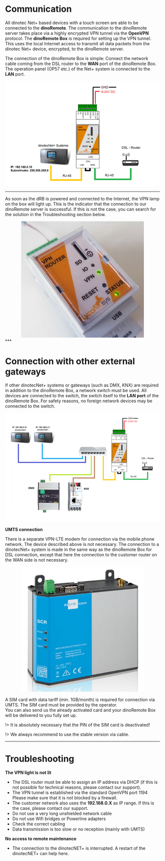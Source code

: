 # Communication

All dinotec Net+ based devices with a touch screen are able to be connected to the **dinoRemote**.
The communication to the dinoRemote server takes place via a highly encrypted VPN tunnel via the **OpenVPN** protocol.
The **dinoRemote Box** is required for setting up the VPN tunnel. This uses the local Internet access to transmit all data packets from the dinotec Net+ device, encrypted, to the dinoRemote server.

The connection of the dinoRemote Box is simple:
Connect the network cable coming from the DSL router to the **WAN** port of the dinoRemote Box. The operation panel (OP57 etc.) of the Net+ system is connected to the **LAN** port.

![image alt text](../assets/cable.png)
  
***

As soon as the dRB is powered and connected to the Internet, the VPN lamp on the box will light up. This is the indicator that the connection to our dinoRemote server is successful.
If this is not the case, you can search for the solution in the Troubleshooting section below.  
 <div align=center>
  <img width="400" src="assets/vpn.jpg"/> 
  </div>
***

# Connection with other external gateways

If other dinotecNet+ systems or gateways (such as DMX, KNX) are required in addition to the dinoRemote Box, a network switch must be used. All devices are connected to the switch, the switch itself to the **LAN port** of the dinoRemote Box. For safety reasons, no foreign network devices may be connected to the switch.

![image alt text](../assets/switch.png)  

**UMTS connection**

There is a separate VPN-LTE modem for connection via the mobile phone network. The device described above is not necessary. The connection to a dinotecNet+ system is made in the same way as the dinoRemote Box for DSL connection, except that here the connection to the customer router on the WAN side is not necessary.

 <div align=center>
  <img width="400" src="assets/scr200.png"/> 
  </div>

A SIM card with data tariff (min. 1GB/month) is required for connection via UMTS. The SIM card must be provided by the operator.  
You can also send us the already activated card and your dinoRemote Box will be delivered to you fully set up.  

!> It is absolutely necessary that the PIN of the SIM card is deactivated!

!> We always recommend to use the stable version via cable.  


***

# Troubleshooting

**The VPN light is not lit**

+ The DSL router must be able to assign an IP address via DHCP (if this is not possible for technical reasons, please contact our support).
+ The VPN tunnel is established via the standard OpenVPN port 1194 Please make sure that it is not blocked by a firewall.
+ The customer network also uses the **192.168.0.X** as IP range. If this is the case, please contact our support.
+ Do not use a very long unshielded network cable
+ Do not use Wifi bridges or Powerline adapters
+ Check the correct cabling
+ Data transmission is too slow or no reception (mainly with UMTS)
  
   
**No access to remote maintenance**  
    
+ The connection to the dinotecNET+ is interrupted. A restart of the dinotecNET+ can help here. 